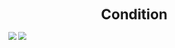 <h1 align="center"> Condition </h1>
<img src="https://user-images.githubusercontent.com/25712677/58435379-5f920200-8064-11e9-8b35-291d981dbab4.png" style="max-width:100%;">
<img src="https://user-images.githubusercontent.com/25712677/58435382-602a9880-8064-11e9-8301-2970c6e3be01.png" style="max-width:100%;">
